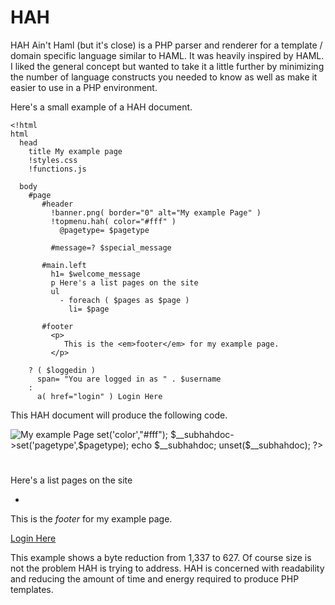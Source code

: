 # HAH

HAH Ain't Haml (but it's close) is a PHP parser and renderer for a 
template / domain specific language similar to HAML. It was heavily 
inspired by HAML. I liked the general concept but wanted to take it
a little further by minimizing the number of language constructs you
needed to know as well as make it easier to use in a PHP environment.

Here's a small example of a HAH document.

    <!html
    html
      head
        title My example page
        !styles.css
        !functions.js
    
      body
        #page
           #header
             !banner.png( border="0" alt="My example Page" )
             !topmenu.hah( color="#fff" )
               @pagetype= $pagetype
    
             #message=? $special_message
    
           #main.left
             h1= $welcome_message
             p Here's a list pages on the site
             ul
               - foreach ( $pages as $page )
                 li= $page
    
           #footer
             <p>
                This is the <em>footer</em> for my example page.
             </p>
    
        ? ( $loggedin )
          span= "You are logged in as " . $username
        :
          a( href="login" ) Login Here

This HAH document will produce the following code.

  <!DOCTYPE HTML>
  <html>
    <head>
      <title>My example page</title>
      <link href="styles.css" type="text/css" rel="stylesheet" />
      <script src="functions.js" type="text/javascript"></script>
    </head>
    <body>
      <div id="page">
        <div id="header">
          <img src="banner.png" border="0" alt="My example Page" />
          <?php 
            $__subhahdoc = new HahDocument('.topmenu.hah'); 
            $__subhahdoc->set('color',"#fff"); 
            $__subhahdoc->set('pagetype',$pagetype); 
            echo $__subhahdoc; unset($__subhahdoc);  
          ?>
          <?php if (HahNode::pick($special_message) != '') { ?>
            <div id="message">
              <?php echo HahNode::pick($special_message); ?>
            </div>
          <?php } ?>
        </div>
        <div id="main" class="left">
          <h1><?php echo $welcome_message; ?></h1>
          <p>Here's a list pages on the site</p>
          <ul>                      
            <?php foreach ( $pages as $page ) { ?>
              <li><?php echo $page; ?></li>
            <?php } ?>
          </ul>
        </div>
        <div id="footer">         
          <p>This is the <em>footer</em> for my example page.</p>
        </div>
      </div>
      <?php if (( $loggedin )) { ?>
        <span><?php echo "You are logged in as " . $username; ?></span>
      <?php } else { ?>
        <a href="login">Login Here</a>
      <?php } ?>
    </body>
  </html>
  
This example shows a byte reduction from 1,337 to 627. Of course size 
is not the problem HAH is trying to address. HAH is concerned with 
readability and reducing the amount of time and energy required to 
produce PHP templates.
